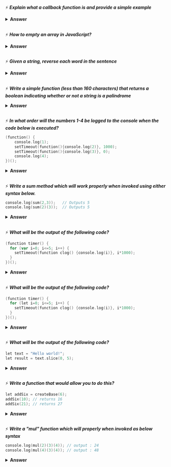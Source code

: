 ##
 ⚡ <i><b>Explain what a callback function is and provide a simple example</b></i>
<details><summary><b>Answer</b></summary><br />
🌱 A callback function is a function that is passed to another function as an argument and is executed after some operation has been completed. Below is an example of a simple callback function that logs to the console after some operations have been completed. <br /> <br />

```go
const sum = (a, b, callback) => {
    const sum = a + b;
    callback();
}

const a = 5, b = 6;

sum(a, b, function () {
    console.log('summation done!')
})
```
</details>

##
 ⚡ <i><b>How to empty an array in JavaScript?</b></i>
<details><summary><b>Answer</b></summary><br />

```go
let array = [1,2,3,4,5];
1. array = [];
2. array.length = 0;
3. array.splice(0,array.length);
4. while(arrayList.length) {arrayList.pop();}
```
</details>

##
 ⚡ <i><b>Given a string, reverse each word in the sentence</b></i>
<details><summary><b>Answer</b></summary><br />
🌱 For example "Welcome to this Javascript Guide!" should become "emocleW ot siht tpircsavaJ !ediuG" <br /> <br />

```go
let string = "Welcome to this Javascript Guide!";
string = string.split('').reverse().join(''); //reverse full string
string = string.split(' ').reverse().join(' '); //reverse words
console.log(string); //print reversed string
```
</details>

##
 ⚡ <i><b>Write a simple function (less than 160 characters) that returns a boolean indicating whether or not a string is a palindrome</b></i>
<details><summary><b>Answer</b></summary><br />

```go
const isPalindrome = (string) => {
    string = string.toLowerCase();
    return (string === string.split('').reverse().join(''));
}

console.log(isPalindrome("MadAm")); //true
console.log(isPalindrome("MadAaaam")); //false

```
</details>

##
 ⚡ <i><b>In what order will the numbers 1-4 be logged to the console when the code below is executed?</b></i>

```go
(function() {
    console.log(1); 
    setTimeout(function(){console.log(2)}, 1000); 
    setTimeout(function(){console.log(3)}, 0); 
    console.log(4);
})();
```
<details><summary><b>Answer</b></summary><br />

```go
1
4
3
2
```
</details>

##
 ⚡ <i><b>Write a sum method which will work properly when invoked using either syntax below.</b></i>

 ```go
console.log(sum(2,3));   // Outputs 5
console.log(sum(2)(3));  // Outputs 5
```

<details><summary><b>Answer</b></summary><br />

```go
(function sum(x,y) {
    if(y !== undefined){
        return x+y;
    }
    else{
        return function(y){
            return x+y;
        }
    }
})();
```
</details>

##
 ⚡ <i><b>What will be the output of the following code?</b></i>

```go
(function timer() {
  for (var i=0; i<=5; i++) {
    setTimeout(function clog() {console.log(i)}, i*1000);
  }
})();
```
<details><summary><b>Answer</b></summary><br />

```go
6
6
6
6
6
6
```
<b>With var you have a function scope, and only one shared binding for all of your loop iterations - i.e. the i in every setTimeout callback means the same variable that finally is equal to 6 after the loop iteration ends.</b>
</details>

##
 ⚡ <i><b>What will be the output of the following code?</b></i>

```go
(function timer() {
  for (let i=0; i<=5; i++) {
    setTimeout(function clog() {console.log(i)}, i*1000);
  }
})();
```
<details><summary><b>Answer</b></summary><br />

```go
0
1
2
3
4
5
```
<b>With let you have a block scope and when used in the for loop you get a new binding for each iteration - i.e. the i in every setTimeout callback means a different variable, each of which has a different value: the first one is 0, the next one is 1 etc.</b>
</details>

##
 ⚡ <i><b>What will be the output of the following code?</b></i>

```go
let text = "Hello world!";
let result = text.slice(0, 5);
```
<details><summary><b>Answer</b></summary><br />

```go
Hello
```
<b>slice() extracts a part of a string and returns the extracted part.</b>
</details>

##
 ⚡ <i><b>Write a function that would allow you to do this?</b></i>

```go
let addSix = createBase(6);
addSix(10); // returns 16
addSix(21); // returns 27
```
<details><summary><b>Answer</b></summary><br />
<b>You can create a closure to keep the value passed to the function createBase even after the inner function is returned. The inner function that is being returned is created within an outer function, making it a closure, and it has access to the variables within the outer function, in this case the variable baseNumber.</b>
 
```go
function createBase(baseNumber) {
  return function(N) {
    return baseNumber + N;
  }
}

let addSix = createBase(6);
addSix(10);
addSix(21);
```
</details>

##
 ⚡ <i><b>Write a "mul" function which will properly when invoked as below syntax</b></i>

```go
console.log(mul(2)(3)(4)); // output : 24
console.log(mul(4)(3)(4)); // output : 48
```
<details><summary><b>Answer</b></summary><br />

```go
function mul (x) {
  return function (y) { // anonymous function
    return function (z) { // anonymous function
      return x * y * z;
    };
  };
}
```
<b>Here mul function accept the first argument and return anonymous function which take the second parameter and return anonymous function which take the third parameter and return multiplication of arguments which is being passed in successive</b>
</details>

